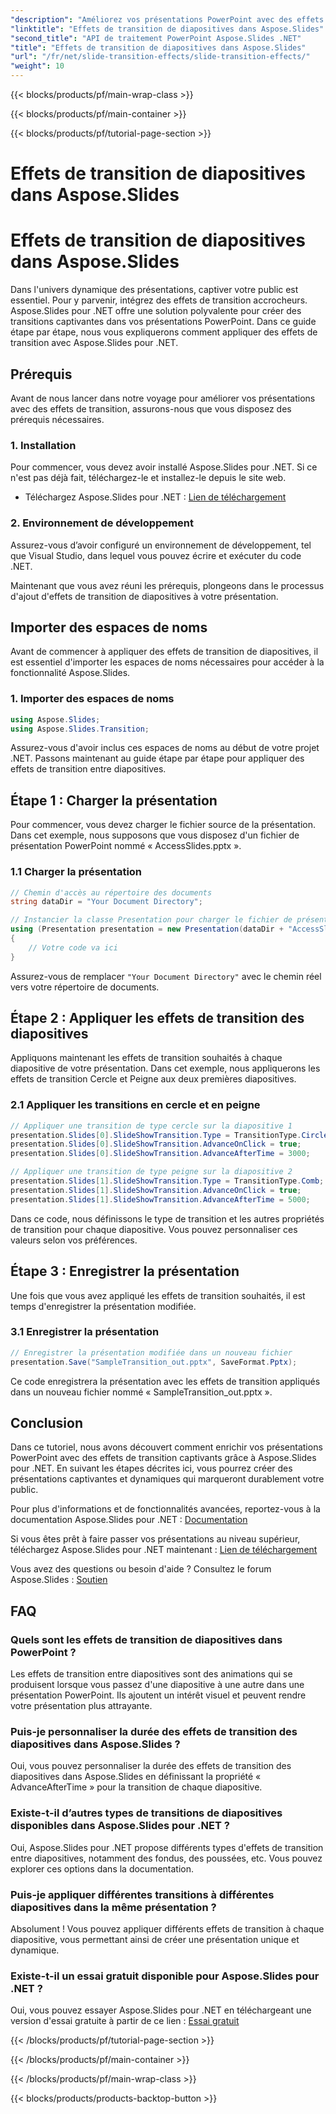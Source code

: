 ```yaml
---
"description": "Améliorez vos présentations PowerPoint avec des effets de transition captivants grâce à Aspose.Slides pour .NET. Captivez votre public avec des animations dynamiques !"
"linktitle": "Effets de transition de diapositives dans Aspose.Slides"
"second_title": "API de traitement PowerPoint Aspose.Slides .NET"
"title": "Effets de transition de diapositives dans Aspose.Slides"
"url": "/fr/net/slide-transition-effects/slide-transition-effects/"
"weight": 10
---
```


{{< blocks/products/pf/main-wrap-class >}}

{{< blocks/products/pf/main-container >}}

{{< blocks/products/pf/tutorial-page-section >}}

# Effets de transition de diapositives dans Aspose.Slides

# Effets de transition de diapositives dans Aspose.Slides

Dans l'univers dynamique des présentations, captiver votre public est essentiel. Pour y parvenir, intégrez des effets de transition accrocheurs. Aspose.Slides pour .NET offre une solution polyvalente pour créer des transitions captivantes dans vos présentations PowerPoint. Dans ce guide étape par étape, nous vous expliquerons comment appliquer des effets de transition avec Aspose.Slides pour .NET.

## Prérequis

Avant de nous lancer dans notre voyage pour améliorer vos présentations avec des effets de transition, assurons-nous que vous disposez des prérequis nécessaires.

### 1. Installation

Pour commencer, vous devez avoir installé Aspose.Slides pour .NET. Si ce n'est pas déjà fait, téléchargez-le et installez-le depuis le site web.

- Téléchargez Aspose.Slides pour .NET : [Lien de téléchargement](https://releases.aspose.com/slides/net/)

### 2. Environnement de développement

Assurez-vous d’avoir configuré un environnement de développement, tel que Visual Studio, dans lequel vous pouvez écrire et exécuter du code .NET.

Maintenant que vous avez réuni les prérequis, plongeons dans le processus d'ajout d'effets de transition de diapositives à votre présentation.

## Importer des espaces de noms

Avant de commencer à appliquer des effets de transition de diapositives, il est essentiel d'importer les espaces de noms nécessaires pour accéder à la fonctionnalité Aspose.Slides.

### 1. Importer des espaces de noms

```csharp
using Aspose.Slides;
using Aspose.Slides.Transition;
```

Assurez-vous d'avoir inclus ces espaces de noms au début de votre projet .NET. Passons maintenant au guide étape par étape pour appliquer des effets de transition entre diapositives.

## Étape 1 : Charger la présentation

Pour commencer, vous devez charger le fichier source de la présentation. Dans cet exemple, nous supposons que vous disposez d'un fichier de présentation PowerPoint nommé « AccessSlides.pptx ».

### 1.1 Charger la présentation

```csharp
// Chemin d'accès au répertoire des documents
string dataDir = "Your Document Directory";

// Instancier la classe Presentation pour charger le fichier de présentation source
using (Presentation presentation = new Presentation(dataDir + "AccessSlides.pptx"))
{
    // Votre code va ici
}
```

Assurez-vous de remplacer `"Your Document Directory"` avec le chemin réel vers votre répertoire de documents.

## Étape 2 : Appliquer les effets de transition des diapositives

Appliquons maintenant les effets de transition souhaités à chaque diapositive de votre présentation. Dans cet exemple, nous appliquerons les effets de transition Cercle et Peigne aux deux premières diapositives.

### 2.1 Appliquer les transitions en cercle et en peigne

```csharp
// Appliquer une transition de type cercle sur la diapositive 1
presentation.Slides[0].SlideShowTransition.Type = TransitionType.Circle;
presentation.Slides[0].SlideShowTransition.AdvanceOnClick = true;
presentation.Slides[0].SlideShowTransition.AdvanceAfterTime = 3000;

// Appliquer une transition de type peigne sur la diapositive 2
presentation.Slides[1].SlideShowTransition.Type = TransitionType.Comb;
presentation.Slides[1].SlideShowTransition.AdvanceOnClick = true;
presentation.Slides[1].SlideShowTransition.AdvanceAfterTime = 5000;
```

Dans ce code, nous définissons le type de transition et les autres propriétés de transition pour chaque diapositive. Vous pouvez personnaliser ces valeurs selon vos préférences.

## Étape 3 : Enregistrer la présentation

Une fois que vous avez appliqué les effets de transition souhaités, il est temps d'enregistrer la présentation modifiée.

### 3.1 Enregistrer la présentation

```csharp
// Enregistrer la présentation modifiée dans un nouveau fichier
presentation.Save("SampleTransition_out.pptx", SaveFormat.Pptx);
```

Ce code enregistrera la présentation avec les effets de transition appliqués dans un nouveau fichier nommé « SampleTransition_out.pptx ».

## Conclusion

Dans ce tutoriel, nous avons découvert comment enrichir vos présentations PowerPoint avec des effets de transition captivants grâce à Aspose.Slides pour .NET. En suivant les étapes décrites ici, vous pourrez créer des présentations captivantes et dynamiques qui marqueront durablement votre public.

Pour plus d'informations et de fonctionnalités avancées, reportez-vous à la documentation Aspose.Slides pour .NET : [Documentation](https://reference.aspose.com/slides/net/)

Si vous êtes prêt à faire passer vos présentations au niveau supérieur, téléchargez Aspose.Slides pour .NET maintenant : [Lien de téléchargement](https://releases.aspose.com/slides/net/)

Vous avez des questions ou besoin d'aide ? Consultez le forum Aspose.Slides : [Soutien](https://forum.aspose.com/)

## FAQ

### Quels sont les effets de transition de diapositives dans PowerPoint ?
   Les effets de transition entre diapositives sont des animations qui se produisent lorsque vous passez d'une diapositive à une autre dans une présentation PowerPoint. Ils ajoutent un intérêt visuel et peuvent rendre votre présentation plus attrayante.

### Puis-je personnaliser la durée des effets de transition des diapositives dans Aspose.Slides ?
   Oui, vous pouvez personnaliser la durée des effets de transition des diapositives dans Aspose.Slides en définissant la propriété « AdvanceAfterTime » pour la transition de chaque diapositive.

### Existe-t-il d’autres types de transitions de diapositives disponibles dans Aspose.Slides pour .NET ?
   Oui, Aspose.Slides pour .NET propose différents types d'effets de transition entre diapositives, notamment des fondus, des poussées, etc. Vous pouvez explorer ces options dans la documentation.

### Puis-je appliquer différentes transitions à différentes diapositives dans la même présentation ?
   Absolument ! Vous pouvez appliquer différents effets de transition à chaque diapositive, vous permettant ainsi de créer une présentation unique et dynamique.

### Existe-t-il un essai gratuit disponible pour Aspose.Slides pour .NET ?
   Oui, vous pouvez essayer Aspose.Slides pour .NET en téléchargeant une version d'essai gratuite à partir de ce lien : [Essai gratuit](https://releases.aspose.com/)

{{< /blocks/products/pf/tutorial-page-section >}}

{{< /blocks/products/pf/main-container >}}

{{< /blocks/products/pf/main-wrap-class >}}

{{< blocks/products/products-backtop-button >}}